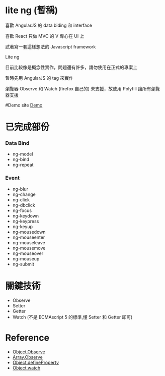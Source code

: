 # lite ng (暫稱)
喜歡 AngularJS 的 data biding 和 interface

喜歡 React 只做 MVC 的 V 專心在 UI 上

試著寫一套這樣想法的 Javascript framework

Lite ng

目前比較像是概念性實作，問題還有許多，請勿使用在正式的專案上

暫時先用 AngularJS 的 tag 來實作

瀏覽器 Observe  和 Watch (firefox 自己的) 未支援，故使用 Polyfill 讓所有瀏覽器支援

#Demo site
[Demo](http://ffbli666.github.io/lng/)

# 已完成部份
### Data Bind
* ng-model
* ng-bind
* ng-repeat

### Event
* ng-blur
* ng-change
* ng-click
* ng-dbclick
* ng-focus
* ng-keydown
* ng-keypress
* ng-keyup
* ng-mousedown
* ng-mouseenter
* ng-mouseleave
* ng-mousemove
* ng-mouseover
* ng-mouseup
* ng-submit

# 關鍵技術
* Observe
* Setter
* Getter
* Watch (不是 ECMAscript 5 的標準,懂 Setter 和 Getter 即可)



# Reference
* [Object.Observe](https://developer.mozilla.org/en-US/docs/Web/JavaScript/Reference/Global_Objects/Object/observe)
* [Array.Observe](https://developer.mozilla.org/en-US/docs/Web/JavaScript/Reference/Global_Objects/Array/observe)
* [Object.defineProperty](https://developer.mozilla.org/en-US/docs/Web/JavaScript/Reference/Global_Objects/Object/defineProperty)
* [Object.watch](https://developer.mozilla.org/en-US/docs/Web/JavaScript/Reference/Global_Objects/Object/watch)

